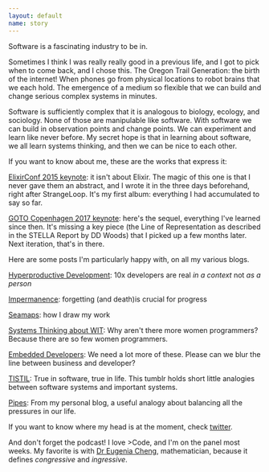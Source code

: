 ```yaml
---
layout: default
name: story
---
```


Software is a fascinating industry to be in.

Sometimes I think I was really really good in a previous life, and I got to pick when to come back, and I chose this. The Oregon Trail Generation: the birth of the internet! When phones go from physical locations to robot brains that we each hold. The emergence of a medium so flexible that we can build and change serious complex systems in minutes.

Software is sufficiently complex that it is analogous to biology, ecology, and sociology. None of those are manipulable like software. With software we can build in observation points and change points. We can experiment and learn like never before. My secret hope is that in learning about software, we all learn systems thinking, and then we can be nice to each other.

If you want to know about me, these are the works that express it:

[ElixirConf 2015 keynote](https://www.youtube.com/watch?v=X25xOhntr6s): it isn't about Elixir. The magic of this one is that I never gave them an abstract, and I wrote it in the three days beforehand, right after StrangeLoop. It's my first album: everything I had accumulated to say so far.

[GOTO Copenhagen 2017 keynote](https://www.youtube.com/watch?v=Lbcyyu8XB_Y): here's the sequel, everything I've learned since then. It's missing a key piece (the Line of Representation as described in the STELLA Report by DD Woods) that I picked up a few months later. Next iteration, that's in there.

Here are some posts I'm particularly happy with, on all my various blogs.

[Hyperproductive Development](http://blog.jessitron.com/2017/06/the-most-productive-circumstances-for.html): 10x developers are real _in a context_ not _as a person_

[Impermanence](https://medium.com/@jessitron/deliberate-impermanence-b0c6a8d743ee): forgetting (and death)is crucial for progress

[Seamaps](http://blog.jessitron.com/2015/04/charting-team-course-with-seamap.html): how I draw my work

[Systems Thinking about WIT](http://blog.jessitron.com/2015/01/systems-thinking-about-wit.html): Why aren't there more women programmers? Because there are so few women programmers.

[Embedded Developers](http://blog.jessitron.com/2014/08/the-power-of-embedded-developers.html): We need a lot more of these. Please can we blur the line between business and developer?

[TISTIL](http://tistil.tumblr.com/post/153439406788/changing-systems): True in software, true in life. This tumblr holds short little analogies between software systems and important systems.

[Pipes](http://blogitron.blogspot.com/2012/06/pipes.html): From my personal blog, a useful analogy about balancing all the pressures in our life.

If you want to know where my head is at the moment, check [twitter](https://twitter.com/jessitron/status/579109266042150912).

And don't forget the podcast! I love &gt;Code, and I'm on the panel most weeks. My favorite is with [Dr Eugenia Cheng](http://www.greaterthancode.com/2017/07/05/episode-038-category-theory-for-normal-humans/), mathematician, because it defines _congressive_ and _ingressive_.


